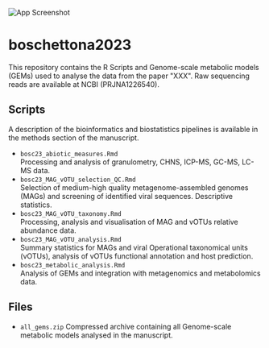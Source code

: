 ![App Screenshot](./bosc_ghebo_nat_git.png)
# boschettona2023

This repository contains the R Scripts and Genome-scale metabolic models (GEMs) used to analyse the data from the paper "XXX". Raw sequencing reads are available at NCBI (PRJNA1226540).

## Scripts

A description of the bioinformatics and biostatistics pipelines is available in the methods section of the manuscript.

- `bosc23_abiotic_measures.Rmd`<br>
Processing and analysis of granulometry, CHNS, ICP-MS, GC-MS, LC-MS data.
- `bosc23_MAG_vOTU_selection_QC.Rmd`<br>
Selection of medium-high quality metagenome-assembled genomes (MAGs) and screening of identified viral sequences.
Descriptive statistics.
- `bosc23_MAG_vOTU_taxonomy.Rmd`<br>
Processing, analysis and visualisation of MAG and vOTUs relative abundance data.
- `bosc23_MAG_vOTU_analysis.Rmd`<br>
Summary statistics for MAGs and viral Operational taxonomical units (vOTUs), analysis of vOTUs functional annotation and host prediction.
- `bosc23_metabolic_analysis.Rmd`<br>
Analysis of GEMs and integration with metagenomics and metabolomics data.

## Files
- `all_gems.zip`
  Compressed archive containing all Genome-scale metabolic models analysed in the manuscript.
